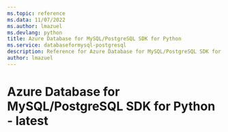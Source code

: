 ```yaml
---
ms.topic: reference
ms.data: 11/07/2022
ms.author: lmazuel
ms.devlang: python
title: Azure Database for MySQL/PostgreSQL SDK for Python
ms.service: databaseformysql-postgresql
description: Reference for Azure Database for MySQL/PostgreSQL SDK for Python
author: lmazuel
---
```

# Azure Database for MySQL/PostgreSQL SDK for Python - latest